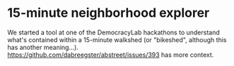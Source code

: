 # 15-minute neighborhood explorer

We started a tool at one of the DemocracyLab hackathons to understand what's
contained within a 15-minute walkshed (or "bikeshed", although this has another
meaning...). <https://github.com/dabreegster/abstreet/issues/393> has more
context.
